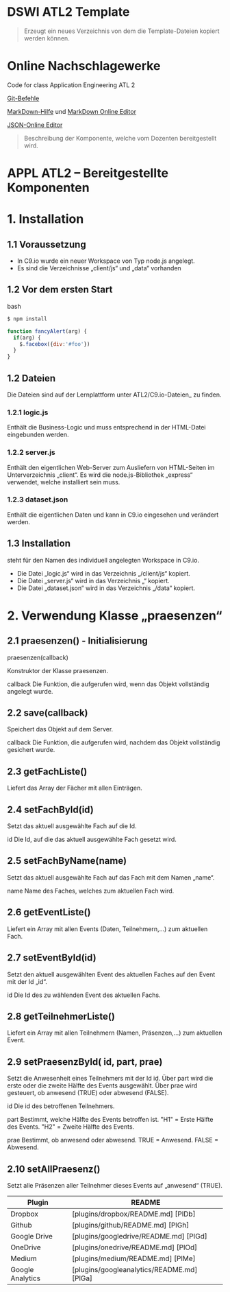 # DSWI ATL2 Template

> Erzeugt ein neues Verzeichnis von dem die Template-Dateien kopiert werden können.

# Online Nachschlagewerke
Code for class Application Engineering ATL 2

[Git-Befehle](https://rogerdudler.github.io/git-guide/index.de.html)

[MarkDown-Hilfe](https://help.github.com/categories/writing-on-github) und 
[MarkDown Online Editor](http://dillinger.io)

[JSON-Online Editor](http://www.jsoneditoronline.org)


> Beschreibung der Komponente, welche vom Dozenten bereitgestellt wird.

# APPL ATL2 – Bereitgestellte Komponenten

# 1.	Installation
## 1.1	Voraussetzung
-	In C9.io wurde ein neuer Workspace von Typ node.js angelegt.
-	Es sind die Verzeichnisse „client/js“ und „data“ vorhanden
## 1.2 Vor dem ersten Start
bash
```sh
$ npm install
```

```javascript
function fancyAlert(arg) {
  if(arg) {
    $.facebox({div:'#foo'})
  }
}
```

## 1.2	Dateien
Die Dateien sind auf der Lernplattform unter ATL2/C9.io-Dateien_ zu finden.
### 1.2.1	logic.js
Enthält die Business-Logic und muss entsprechend in der HTML-Datei eingebunden werden.
### 1.2.2	server.js
Enthält den eigentlichen Web-Server zum Ausliefern von HTML-Seiten im Unterverzeichnis „client“. Es wird die node.js-Bibliothek „express“ verwendet, welche installiert sein muss.
### 1.2.3	dataset.json
Enthält die eigentlichen Daten und kann in C9.io eingesehen und verändert werden. 
## 1.3	Installation
<workspace> steht für den Namen des individuell angelegten Workspace in C9.io.
-	Die Datei „logic.js“ wird in das Verzeichnis „<workspace>/client/js“ kopiert.
-	Die Datei „server.js“ wird in das Verzeichnis „<workspace>“ kopiert.
-	Die Datei „dataset.json“ wird in das Verzeichnis „<workspace>/data“ kopiert.

# 2.	Verwendung Klasse „praesenzen“
## 2.1	praesenzen() - Initialisierung
praesenzen(callback)

Konstruktor der Klasse praesenzen.

callback
Die Funktion, die aufgerufen wird, wenn das Objekt vollständig angelegt wurde.

## 2.2	save(callback)

Speichert das Objekt auf dem Server.

callback
Die Funktion, die aufgerufen wird, nachdem das Objekt vollständig gesichert wurde.

## 2.3	getFachListe()

Liefert das Array der Fächer mit allen Einträgen.

## 2.4	setFachById(id)

Setzt das aktuell ausgewählte Fach auf die Id.

id
Die Id, auf die das aktuell ausgewählte Fach gesetzt wird.

## 2.5	setFachByName(name)

Setzt das aktuell ausgewählte Fach auf das Fach mit dem Namen „name“.

name
Name des Faches, welches zum aktuellen Fach wird.

## 2.6	getEventListe()

Liefert ein Array mit allen Events (Daten, Teilnehmern,...) zum aktuellen Fach.

## 2.7	setEventById(id)

Setzt den aktuell ausgewählten Event des aktuellen Faches auf den Event mit der Id „id“.

id
Die Id des zu wählenden Event des aktuellen Fachs.


## 2.8	getTeilnehmerListe()

Liefert ein Array mit allen Teilnehmern (Namen, Präsenzen,...) zum aktuellen Event.

## 2.9	setPraesenzById( id, part, prae)

Setzt die Anwesenheit eines Teilnehmers mit der Id id. Über part wird die erste oder die zweite Hälfte des Events ausgewählt. Über prae wird gesteuert, ob anwesend (TRUE) oder abwesend (FALSE).

id
Die id des betroffenen Teilnehmers.

part
Bestimmt, welche Hälfte des Events betroffen ist.
"H1" = Erste Hälfte des Events.
"H2" = Zweite Hälfte des Events.

prae
Bestimmt, ob anwesend oder abwesend.
TRUE = Anwesend.
FALSE = Abwesend.

## 2.10	setAllPraesenz()

Setzt alle Präsenzen aller Teilnehmer dieses Events auf „anwesend“ (TRUE).

| Plugin | README |
| ------ | ------ |
| Dropbox | [plugins/dropbox/README.md] [PlDb] |
| Github | [plugins/github/README.md] [PlGh] |
| Google Drive | [plugins/googledrive/README.md] [PlGd] |
| OneDrive | [plugins/onedrive/README.md] [PlOd] |
| Medium | [plugins/medium/README.md] [PlMe] |
| Google Analytics | [plugins/googleanalytics/README.md] [PlGa] |